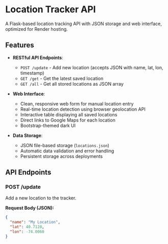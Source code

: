 # Location Tracker API

A Flask-based location tracking API with JSON storage and web interface, optimized for Render hosting.

## Features

- **RESTful API Endpoints**:
  - `POST /update` - Add new location (accepts JSON with name, lat, lon, timestamp)
  - `GET /get` - Get the latest saved location
  - `GET /all` - Get all stored locations as JSON array
  
- **Web Interface**:
  - Clean, responsive web form for manual location entry
  - Real-time location detection using browser geolocation API
  - Interactive table displaying all saved locations
  - Direct links to Google Maps for each location
  - Bootstrap-themed dark UI

- **Data Storage**:
  - JSON file-based storage (`locations.json`)
  - Automatic data validation and error handling
  - Persistent storage across deployments

## API Endpoints

### POST /update
Add a new location to the tracker.

**Request Body (JSON):**
```json
{
  "name": "My Location",
  "lat": 40.7128,
  "lon": -74.0060
}
